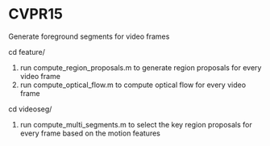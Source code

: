 CVPR15
======

Generate foreground segments for video frames

cd feature/
1. run compute_region_proposals.m to generate region proposals for every video frame
2. run compute_optical_flow.m to compute optical flow for every video frame

cd videoseg/
1. run compute_multi_segments.m to select the key region proposals for every frame based on the motion features
